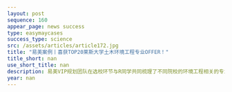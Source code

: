 ```yaml
---
layout: post
sequence: 160
appear_page: news success
type: easymaycases
success_type: science
src: /assets/articles/article172.jpg
title: "易美案例丨喜获TOP20莱斯大学土木环境工程专业OFFER！"
title_short: nan
use_short_title: nan
description: 易美VIP规划团队在选校环节与R同学共同梳理了不同院校的环境工程相关的专业，以及专业的课程配置和就业率，最终选定将环境和土木工程相结合作为申请目标，其中莱斯大学的土木环境工程作为第一冲刺目标。但是，莱斯大学是著名的“高冷院校”，本科背景不够优秀的R同学如何能够打动莱斯大学的招生办成为一大难题，易美VIP规划团队为R同学匹配了前纽约大学招生办副主任阿亚拉先生全程辅导申请。
year: nan
---
```


